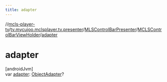 ```yaml
---
title: adapter
---
```

//[mcls-player-tv](../../../../index.html)/[tv.mycujoo.mclsplayer.tv.presenter](../../index.html)/[MLSControlBarPresenter](../index.html)/[MCLSControlBarViewHolder](index.html)/[adapter](adapter.html)



# adapter



[androidJvm]\
var [adapter](adapter.html): [ObjectAdapter](https://developer.android.com/reference/kotlin/androidx/leanback/widget/ObjectAdapter.html)?





